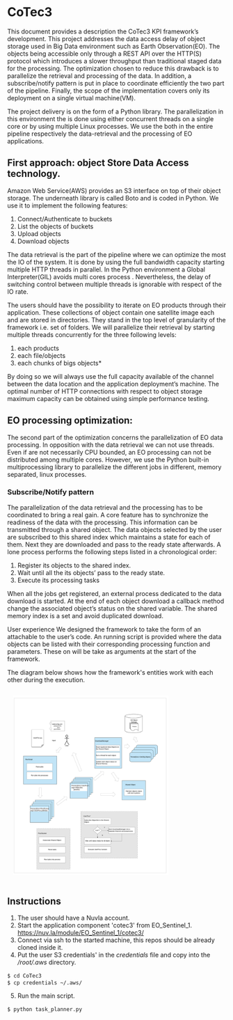 CoTec3
===============================

This document provides a description the CoTec3 KPI framework’s development. This project addresses the data access delay of object storage used in Big Data environment such as Earth Observation(EO). The objects being accessible only through a REST API over the HTTP(S) protocol which introduces a slower throughput than traditional staged data for the processing. The optimization chosen to reduce this drawback is to parallelize the retrieval and processing of the data. In addition, a subscribe/notify pattern is put in place to coordinate efficiently the two part of the pipeline.  Finally, the scope of the implementation covers only its deployment on a single virtual machine(VM).

The project delivery is on the form of a Python library. The parallelization in this environment the is done using either concurrent threads on a single core or by using multiple Linux processes. We use the both in the entire pipeline respectively the data-retrieval and the processing of EO applications.

## First approach: object Store Data Access technology.
Amazon Web Service(AWS) provides an S3 interface on top of their object storage. The underneath library is called Boto and is coded in Python. We use it to implement the following features:

 1. Connect/Authenticate to buckets
 1. List the objects of buckets
 1. Upload objects
 1. Download objects

 The data retrieval is the part of the pipeline where we can optimize the most the IO of the system. It is done by using the full bandwidth capacity starting multiple HTTP threads in parallel. In the Python environment a Global Interpreter(GIL) avoids multi cores process . Nevertheless, the delay of switching control between multiple threads is ignorable with respect of the IO rate.

 The users should have the possibility to iterate on EO products through their application. These collections of object contain one satellite image each and are stored in directories. They stand in the top level of granularity of the framework i.e. set of folders. We will parallelize their retrieval by starting multiple threads concurrently for the three following levels:

 1. each products
 2. each file/objects
 3. each chunks of bigs objects*

 By doing so we will always use the full capacity available of the channel between the data location and the application deployment’s machine. The optimal number of HTTP connections with respect to object storage maximum capacity can be obtained using simple performance testing.


 ## EO processing optimization:
 The second part of the optimization concerns the parallelization of EO data processing. In opposition with the data retrieval we can not use threads. Even if are not necessarily CPU bounded, an EO processing can not be distributed among multiple cores. However, we use the Python built-in multiprocessing library to parallelize the different jobs in different, memory separated, linux processes.      


 ### Subscribe/Notify pattern
 The parallelization of the data retrieval and the processing has to be coordinated to bring a real gain. A core feature has to synchronize the readiness of the data with the processing. This information can be transmitted through a shared object. The data objects selected by the user are subscribed to this shared index which maintains a state for each of them. Next they are downloaded and pass to the ready state afterwards. A lone process performs the following steps listed in a chronological order:

 1. Register its objects to the shared index.
 2. Wait until all the its objects’ pass to the ready state.
 3. Execute its processing tasks

 When all the jobs get registered, an external process dedicated to the data download is started. At the end of each object download a callback method change the associated object’s status on the shared variable. The shared memory index is a set and avoid duplicated download.

User experience
We designed the framework to take the form of an attachable to the user’s code. An running script is provided where the data objects can be listed with their corresponding processing function and parameters. These on will be take as arguments at the start of the framework.

The diagram below shows how the framework's entities work with each other during the execution.
<div style="padding:14px"><img
src="https://github.com/SimonNtz/CoTec3/blob/master/Diagram.png"
width="75%"></div>

## Instructions

  1. The user should have a Nuvla account.
  2. Start the application component 'cotec3' from EO_Sentinel_1.
    https://nuv.la/module/EO_Sentinel_1/cotec3/
  3. Connect via ssh to the started machine, this repos should be already cloned inside it.
  4. Put the user S3 credentials' in the *credentials* file and
     copy into the */root/.aws* directory.
  ```
  $ cd CoTec3
  $ cp credentials ~/.aws/
  ```

  5. Run the main script.
  ```
  $ python task_planner.py
  ```
